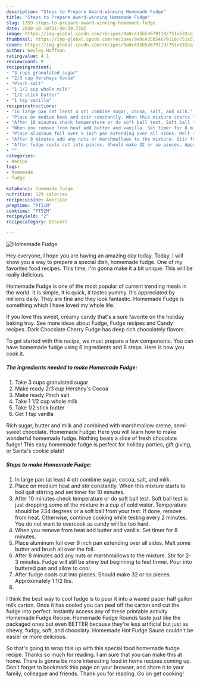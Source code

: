 ```yaml
---
description: "Steps to Prepare Award-winning Homemade Fudge"
title: "Steps to Prepare Award-winning Homemade Fudge"
slug: 1759-steps-to-prepare-award-winning-homemade-fudge
date: 2020-10-10T11:40:39.730Z
image: https://img-global.cpcdn.com/recipes/9a0c435b54679119/751x532cq70/homemade-fudge-recipe-main-photo.jpg
thumbnail: https://img-global.cpcdn.com/recipes/9a0c435b54679119/751x532cq70/homemade-fudge-recipe-main-photo.jpg
cover: https://img-global.cpcdn.com/recipes/9a0c435b54679119/751x532cq70/homemade-fudge-recipe-main-photo.jpg
author: Wesley Hoffman
ratingvalue: 4.1
reviewcount: 9
recipeingredient:
- "3 cups granulated sugar"
- "2/3 cup Hersheys Cocoa"
- "Pinch salt"
- "1 1/2 cup whole milk"
- "1/2 stick butter"
- "1 tsp vanilla"
recipeinstructions:
- "In large pan (at least 4 qt) combine sugar, cocoa, salt, and milk."
- "Place on medium heat and stir constantly. When this mixture starts to boil quit stirring and set timer for 10 minutes."
- "After 10 minutes check temperature or do soft ball test. Soft ball test is just dropping some of the mixture in a cup of cold water. Temperature should be 234 degrees or a soft ball from your test. If done, remove from heat. Otherwise, continue cooking while testing every 2 minutes. You do not want to overcook as candy will be too hard."
- "When you remove from heat add butter and vanilla. Set timer for 8 minutes."
- "Place aluminum foil over 9 inch pan extending over all sides. Melt some butter and brush all over the foil."
- "After 8 minutes add any nuts or marshmallows to the mixture. Stir for 2-3 minutes. Fudge will still be shiny but beginning to feel firmer. Pour into buttered pan and allow to cool."
- "After fudge cools cut into pieces. Should make 32 or so pieces. Approximately 1 1/2 lbs."
- ""
categories:
- Recipe
tags:
- homemade
- fudge

katakunci: homemade fudge 
nutrition: 129 calories
recipecuisine: American
preptime: "PT11M"
cooktime: "PT52M"
recipeyield: "2"
recipecategory: Dessert

---
```



![Homemade Fudge](https://img-global.cpcdn.com/recipes/9a0c435b54679119/751x532cq70/homemade-fudge-recipe-main-photo.jpg)

Hey everyone, I hope you are having an amazing day today. Today, I will show you a way to prepare a special dish, homemade fudge. One of my favorites food recipes. This time, I'm gonna make it a bit unique. This will be really delicious.

Homemade Fudge is one of the most popular of current trending meals in the world. It is simple, it is quick, it tastes yummy. It's appreciated by millions daily. They are fine and they look fantastic. Homemade Fudge is something which I have loved my whole life.

If you love this sweet, creamy candy that&#39;s a sure favorite on the holiday baking tray. See more ideas about Fudge, Fudge recipes and Candy recipes. Dark Chocolate Cherry Fudge has deep rich chocolately flavors.


To get started with this recipe, we must prepare a few components. You can have homemade fudge using 6 ingredients and 8 steps. Here is how you cook it.

<!--inarticleads1-->

##### The ingredients needed to make Homemade Fudge:

1. Take 3 cups granulated sugar
1. Make ready 2/3 cup Hershey&#39;s Cocoa
1. Make ready Pinch salt
1. Take 1 1/2 cup whole milk
1. Take 1/2 stick butter
1. Get 1 tsp vanilla


Rich sugar, butter and milk and combined with marshmallow creme, semi-sweet chocolate. Homemade Fudge: Here you will learn how to make wonderful homemade fudge. Nothing beats a slice of fresh chocolate fudge! This easy homemade fudge is perfect for holiday parties, gift giving, or Santa&#39;s cookie plate! 

<!--inarticleads2-->

##### Steps to make Homemade Fudge:

1. In large pan (at least 4 qt) combine sugar, cocoa, salt, and milk.
1. Place on medium heat and stir constantly. When this mixture starts to boil quit stirring and set timer for 10 minutes.
1. After 10 minutes check temperature or do soft ball test. Soft ball test is just dropping some of the mixture in a cup of cold water. Temperature should be 234 degrees or a soft ball from your test. If done, remove from heat. Otherwise, continue cooking while testing every 2 minutes. You do not want to overcook as candy will be too hard.
1. When you remove from heat add butter and vanilla. Set timer for 8 minutes.
1. Place aluminum foil over 9 inch pan extending over all sides. Melt some butter and brush all over the foil.
1. After 8 minutes add any nuts or marshmallows to the mixture. Stir for 2-3 minutes. Fudge will still be shiny but beginning to feel firmer. Pour into buttered pan and allow to cool.
1. After fudge cools cut into pieces. Should make 32 or so pieces. Approximately 1 1/2 lbs.
1. 


I think the best way to cool fudge is to pour it into a waxed paper half gallon milk carton. Once it has cooled you can peel off the carton and cut the fudge into perfect. Instantly access any of these printable activity Homemade Fudge Recipe. Homemade Fudge Rounds taste just like the packaged ones but even BETTER because they&#39;re less artificial but just as chewy, fudgy, soft, and chocolaty. Homemade Hot Fudge Sauce couldn&#39;t be easier or more delicious. 

So that's going to wrap this up with this special food homemade fudge recipe. Thanks so much for reading. I am sure that you can make this at home. There is gonna be more interesting food in home recipes coming up. Don't forget to bookmark this page on your browser, and share it to your family, colleague and friends. Thank you for reading. Go on get cooking!
